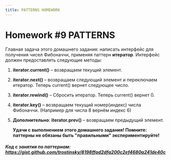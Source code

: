 ```yaml
---
title: PATTERNS HOMEWORK
---
```

# Homework #9 PATTERNS
Главная задача этого домашнего задания: написать интерфейс для получения
чисел Фибоначчи, применяя паттерн **итератор**. Интерфейс должен
предоставлять следующие методы:


1. **iterator.current()** – возвращаем текущий элемент. 
2. **iterator.next()** – возвращаем следующий элемент и переключаем
   итератор. Теперь current() вернет следующее число. 
3. **iterator.rewind()** – Сбросить итератор. Теперь current() вернет 0.
4. **iterator.key()** – возвращаем текущий номер(индекс) числа
   Фибоначчи. (Например для числа 8 вернём индекс 6)
5. **Дополнительно**: **iterator.prev()** – возвращаем предыдущий
   элемент.
   
   **Удачи с выполнением этого домашнего задания! Помните: паттерны не
   обязаны быть "правильными" экспериментируйте!**

##### Код с занятия по паттернам: <https://gist.github.com/trostinsky/8198ffad2dfa200c2ef4680a241de40c>
